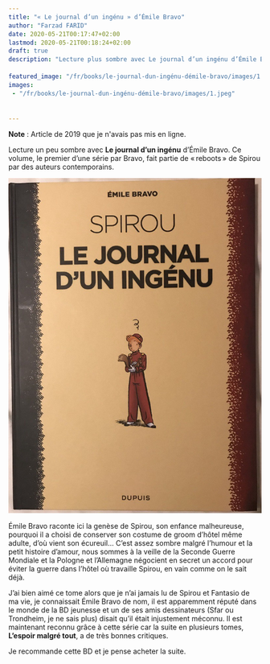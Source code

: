 ```yaml
---
title: "« Le journal d’un ingénu » d’Émile Bravo"
author: "Farzad FARID"
date: 2020-05-21T00:17:47+02:00
lastmod: 2020-05-21T00:18:24+02:00
draft: true
description: "Lecture plus sombre avec Le journal d’un ingénu d’Émile Bravo. Ce volume, le premier d’une série par Bravo, fait partie de « reboots » de…"

featured_image: "/fr/books/le-journal-dun-ingénu-démile-bravo/images/1.jpeg" 
images:
 - "/fr/books/le-journal-dun-ingénu-démile-bravo/images/1.jpeg"


---
```


**Note** : Article de 2019 que je n'avais pas mis en ligne.

Lecture un peu sombre avec **Le journal d’un ingénu** d’Émile Bravo. Ce volume, le premier d’une série par Bravo, fait partie de « reboots » de Spirou par des auteurs contemporains.




![image](images/1.jpeg#layoutTextWidth)



Émile Bravo raconte ici la genèse de Spirou, son enfance malheureuse, pourquoi il a choisi de conserver son costume de groom d’hôtel même adulte, d’où vient son écureuil… C’est assez sombre malgré l’humour et la petit histoire d’amour, nous sommes à la veille de la Seconde Guerre Mondiale et la Pologne et l’Allemagne négocient en secret un accord pour éviter la guerre dans l’hôtel où travaille Spirou, en vain comme on le sait déjà.

J’ai bien aimé ce tome alors que je n’ai jamais lu de Spirou et Fantasio de ma vie, je connaissait Émile Bravo de nom, il est apparemment réputé dans le monde de la BD jeunesse et un de ses amis dessinateurs (Sfar ou Trondheim, je ne sais plus) disait qu’il était injustement méconnu. Il est maintenant reconnu grâce à cette série car la suite en plusieurs tomes, **L’espoir malgré tout**, a de très bonnes critiques.

Je recommande cette BD et je pense acheter la suite.
